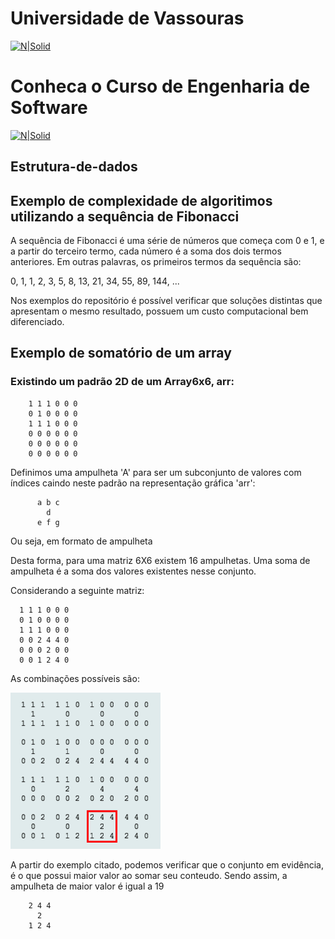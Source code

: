 # Universidade de Vassouras


[![N|Solid](https://universidadedevassouras.edu.br/wp-content/uploads/2022/03/campus_marica.png)](https://universidadedevassouras.edu.br/campus-marica/)
# Conheca o Curso de Engenharia de Software 
[![N|Solid](https://universidadedevassouras.edu.br/wp-content/uploads/2021/12/Simbolo_Engenharia_de_Software.jpg)](https://universidadedevassouras.edu.br/graduacao-marica/engenharia-de-software/)

## Estrutura-de-dados



## Exemplo de complexidade de algoritimos utilizando a sequência de Fibonacci

A sequência de Fibonacci é uma série de números que começa com 0 e 1, e a partir do terceiro termo, cada número é a soma dos dois termos anteriores. Em outras palavras, os primeiros termos da sequência são:

0, 1, 1, 2, 3, 5, 8, 13, 21, 34, 55, 89, 144, ...

Nos exemplos do repositório é possível verificar que soluções distintas que apresentam o mesmo resultado, possuem um custo computacional bem diferenciado.


## Exemplo de somatório de um array

### Existindo um padrão 2D de um Array6x6, arr:

        1 1 1 0 0 0
        0 1 0 0 0 0
        1 1 1 0 0 0
        0 0 0 0 0 0
        0 0 0 0 0 0
        0 0 0 0 0 0


Definimos uma ampulheta 'A' para ser um subconjunto de valores com índices
caindo neste padrão na representação gráfica 'arr':

          a b c
            d
          e f g

Ou seja, em formato de ampulheta      

Desta forma, para uma matriz 6X6 existem 16 ampulhetas. Uma soma de ampulheta é a soma dos valores existentes nesse conjunto. 

Considerando a seguinte matriz:

      1 1 1 0 0 0
      0 1 0 0 0 0
      1 1 1 0 0 0
      0 0 2 4 4 0
      0 0 0 2 0 0
      0 0 1 2 4 0

As combinações possíveis são:

![Screenshot](/ampulhetamaior.png) 

A partir do exemplo citado, podemos verificar que o conjunto em evidência, é o que possui maior valor ao somar seu conteudo.
Sendo assim, a ampulheta de maior valor é igual a 19

        2 4 4
          2
        1 2 4
      

